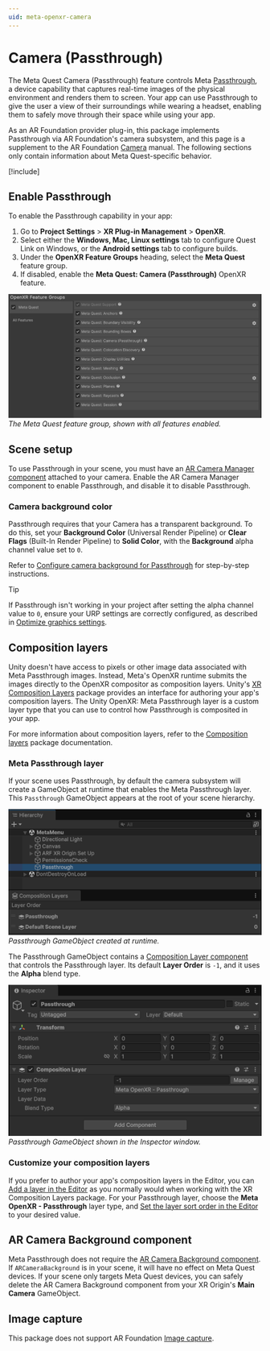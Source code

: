 ```yaml
---
uid: meta-openxr-camera
---
```

<a id="passthrough"/>

# Camera (Passthrough)

The Meta Quest Camera (Passthrough) feature controls Meta [Passthrough](https://www.meta.com/help/quest/articles/in-vr-experiences/oculus-features/passthrough/), a device capability that captures real-time images of the physical environment and renders them to screen. Your app can use Passthrough to give the user a view of their surroundings while wearing a headset, enabling them to safely move through their space while using your app.

As an AR Foundation provider plug-in, this package implements Passthrough via AR Foundation's camera subsystem, and this page is a supplement to the AR Foundation [Camera](xref:arfoundation-camera) manual. The following sections only contain information about Meta Quest-specific behavior.

[!include[](../snippets/arf-docs-tip.md)]

## Enable Passthrough

To enable the Passthrough capability in your app:

1. Go to **Project Settings** > **XR Plug-in Management** > **OpenXR**.
2. Select either the **Windows, Mac, Linux settings** tab to configure Quest Link on Windows, or the **Android settings** tab to configure builds.
3. Under the **OpenXR Feature Groups** heading, select the **Meta Quest** feature group.
4. If disabled, enable the **Meta Quest: Camera (Passthrough)** OpenXR feature.

![Meta Quest feature group in the Unity Editor](../images/openxr-features-all-landscape.png)<br/>*The Meta Quest feature group, shown with all features enabled.*

## Scene setup

To use Passthrough in your scene, you must have an [AR Camera Manager component](xref:arfoundation-camera-components#ar-camera-manager-component) attached to your camera. Enable the AR Camera Manager component to enable Passthrough, and disable it to disable Passthrough.

### Camera background color

Passthrough requires that your Camera has a transparent background. To do this, set your **Background Color** (Universal Render Pipeline) or **Clear Flags** (Built-In Render Pipeline) to **Solid Color**, with the **Background** alpha channel value set to `0`.

Refer to [Configure camera background for Passthrough](xref:meta-openxr-scene-setup#camera-background-passthrough) for step-by-step instructions.

> [!TIP]
> If Passthrough isn't working in your project after setting the alpha channel value to `0`, ensure your URP settings are correctly configured, as described in [Optimize graphics settings](xref:meta-openxr-graphics-settings#universal-render-pipeline).

<a id="composition-layers"/>

## Composition layers

Unity doesn't have access to pixels or other image data associated with Meta Passthrough images. Instead, Meta's OpenXR runtime submits the images directly to the OpenXR compositor as composition layers. Unity's [XR Composition Layers](xref:xr-layers-index) package provides an interface for authoring your app's composition layers. The Unity OpenXR: Meta Passthrough layer is a custom layer type that you can use to control how Passthrough is composited in your app.

For more information about composition layers, refer to the [Composition layers](xref:xr-layer-overview) package documentation.

### Meta Passthrough layer

If your scene uses Passthrough, by default the camera subsystem will create a GameObject at runtime that enables the Meta Passthrough layer. This `Passthrough` GameObject appears at the root of your scene hierarchy.

![Passthrough GameObject](../images/passthrough-gameobject.png)<br/>*Passthrough GameObject created at runtime.*

The Passthrough GameObject contains a [Composition Layer component](xref:xr-layers-base-component) that controls the Passthrough layer. Its default **Layer Order** is `-1`, and it uses the **Alpha** blend type.

![Passthrough CompositionLayer](../images/passthrough-gameobject-components.png)<br/>*Passthrough GameObject shown in the Inspector window.*

### Customize your composition layers

If you prefer to author your app's composition layers in the Editor, you can [Add a layer in the Editor](xref:xr-layers-add-layer#add-a-layer-in-the-editor) as you normally would when working with the XR Composition Layers package. For your Passthrough layer, choose the **Meta OpenXR - Passthrough** layer type, and [Set the layer sort order in the Editor](xref:xr-layers-order#set-the-layer-sort-order-in-the-editor) to your desired value.

## AR Camera Background component

Meta Passthrough does not require the [AR Camera Background component](xref:arfoundation-camera-components#ar-camera-background-component). If `ARCameraBackground` is in your scene, it will have no effect on Meta Quest devices. If your scene only targets Meta Quest devices, you can safely delete the AR Camera Background component from your XR Origin's **Main Camera** GameObject.

## Image capture

This package does not support AR Foundation [Image capture](xref:arfoundation-image-capture).
